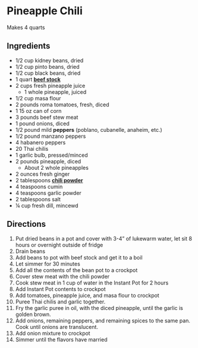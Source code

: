 # Pineapple Chili

Makes 4 quarts

## Ingredients

- 1/2 cup kidney beans, dried
- 1/2 cup pinto beans, dried
- 1/2 cup black beans, dried
- 1 quart [**beef stock**](Ingredients\Stock.md)
- 2 cups fresh pineapple juice
    - 1 whole pineapple, juiced
- 1/2 cup masa flour
- 2 pounds roma tomatoes, fresh, diced
- 1 15 oz can of corn
- 3 pounds beef stew meat
- 1 pound onions, diced
- 1/2 pound mild **peppers** (poblano, cubanelle, anaheim, etc.)
- 1/2 pound manzano peppers
- 4 habanero peppers
- 20 Thai chilis
- 1 garlic bulb, pressed/minced
- 2 pounds pineapple, diced
    - About 2 whole pineapples
- 2 ounces fresh ginger
- 2 tablespoons [**chili powder**](Seasonings\Chili%20Powder.md)
- 4 teaspoons cumin
- 4 teaspoons garlic powder
- 2 tablespoons salt
- ¼ cup fresh dill, mincewd

## Directions

1. Put dried beans in a pot and cover with 3-4” of lukewarm water, let sit 8 hours or overnight outside of fridge
1. Drain beans
1. Add beans to pot with beef stock and get it to a boil
1. Let simmer for 30 minutes
1. Add all the contents of the bean pot to a crockpot
1. Cover stew meat with the chili powder
1. Cook stew meat in 1 cup of water in the Instant Pot for 2 hours
1. Add Instant Pot contents to crockpot
1. Add tomatoes, pineapple juice, and masa flour to crockpot
1. Puree Thai chilis and garlic together.
1. Fry the garlic puree in oil, with the diced pineapple, until the garlic is golden brown.
1. Add onions, remaining peppers, and remaining spices to the same pan. Cook until onions are translucent.
1. Add onion mixture to crockpot
1. Simmer until the flavors have married
